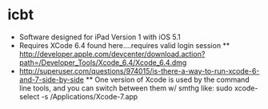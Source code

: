 # icbt
* Software designed for iPad Version 1 with iOS 5.1
* Requires XCode 6.4 found here....requires valid login session
** http://developer.apple.com/devcenter/download.action?path=/Developer_Tools/Xcode_6.4/Xcode_6.4.dmg
* http://superuser.com/questions/974015/is-there-a-way-to-run-xcode-6-and-7-side-by-side
** One version of Xcode is used by the command line tools, and you can switch between them w/ smthg like: sudo xcode-select -s /Applications/Xcode-7.app
